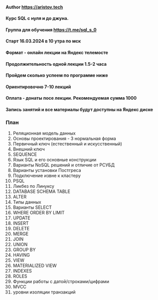 #### Author https://aristov.tech
#### Курс SQL с нуля и до джуна.
#### Группа для обучения https://t.me/sql_s_0 
#### Старт 16.03.2024 в 10 утра по мск
#### Формат - онлайн лекции на Яндекс телемосте
#### Продолжительность одной лекции 1.5-2 часа
#### Пройдем сколько успеем по программе ниже
#### Ориентировочно 7-10 лекций
#### Оплата - донаты посе лекции. Рекомендуемая сумма 1000
#### Запись занятий и все материалы будут доступны на Яндекс диске

### План
01. Реляционная модель данных
02. Основы проектирования - 3 нормальная форма
03. Первичный ключ (естественный и искусственный)
04. Внешний ключ
05. SEQUENCE
06. Язык SQL и его основные конструкции
07. Варианты NoSQL решений и отличие от РСУБД
08. Варианты установки Постгреса
09. Подключение извне к кластеру
10. PSQL
11. Ликбез по Линуксу
12. DATABASE SCHEMA TABLE
13. ALTER
14. Типы данных
15. Варианты SELECT
16. WHERE ORDER BY LIMIT
17. UPDATE
18. INSERT
19. DELETE
20. MERGE
21. JOIN
22. UNION
23. GROUP BY
24. HAVING
25. VIEW
26. MATERIALIZED VIEW
27. INDEXES
28. ROLES
29. Функции работы с датой/строками/цифрами
30. MVCC
31. уровни изоляции транзакций